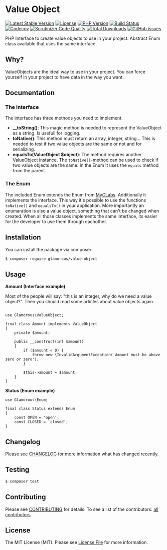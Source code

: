 # Value Object

[![Latest Stable Version](https://poser.pugx.org/glamorous/value-object/v/stable)](https://packagist.org/packages/glamorous/value-object)
[![License](https://img.shields.io/github/license/glamorous/value-object.svg)](https://github.com/glamorous/value-object)
[![PHP Version](https://img.shields.io/packagist/php-v/glamorous/value-object.svg)]()
[![Build Status](https://img.shields.io/travis/glamorous/value-object.svg)](https://travis-ci.org/glamorous/value-object)
[![Codecov](https://img.shields.io/codecov/c/github/glamorous/value-object.svg)](https://codecov.io/gh/glamorous/value-object)
[![Scrutinizer Code Quality](https://scrutinizer-ci.com/g/glamorous/value-object/badges/quality-score.png)](https://scrutinizer-ci.com/g/glamorous/value-object/)
[![Total Downloads](https://img.shields.io/packagist/dt/glamorous/value-object.svg)](https://packagist.org/packages/glamorous/value-object)
[![GitHub issues](https://img.shields.io/github/issues/glamorous/value-object.svg)](https://github.com/glamorous/value-object/issues)

PHP Interface to create value objects to use in your project. Abstract Enum class available that uses the same interface.

## Why?

ValueObjects are the ideal way to use in your project. You can force yourself in your project to have data in the way you want.

## Documentation

### The interface

The interface has three methods you need to implement.

- **__toString()**: This magic method is needed to represent the ValueObject as a string. Is usefull for logging.
- **toNative()**: This method must return an array, integer, string... This is needed to test if two value objects are the same or not and for serializing.
- **equalsTo(ValueObject $object)**: The method requires another ValueObject instance. The `toNative()`-method can be used to check if two value objects are the same. In the Enum it uses the `equals` method from the parent.

### The Enum

The included Enum extends the Enum from [MyCLabs](https://github.com/myclabs/php-enum).
Additionally it implements the interface.
This way it's possible to use the functions `toNative()` and `equalsTo()` in your application.
More importantly an enumaration is also a value object, something that can't be changed when created.
When all those classes implements the same interface, its easier for the developer to use them through eachother.

## Installation

You can install the package via composer:
``` bash
$ composer require glamorous/value-object
```

## Usage

**Amount (Interface example)**

Most of the people will say: "this is an integer, why do we need a value object?". Then you should read some articles about value objects again.

```

use Glamorous\ValueObject;

final class Amount implements ValueObject
{
    private $amount;

    public __construct(int $amount)
    {
        if ($amount < 0) {
            throw new \InvalidArgumentException('Amount must be above zero or zero');
        }

        $this->amount = $amount;
    }
}
```

**Status (Enum example)**

```
use Glamorous\Enum;

final class Status extends Enum
{
    const OPEN = 'open';
    const CLOSED = 'closed';
}
```

## Changelog

Please see [CHANGELOG](CHANGELOG.md) for more information what has changed recently.

## Testing

``` bash
$ composer test
```

## Contributing

Please see [CONTRIBUTING](CONTRIBUTING.md) for details. To see a list of the contributors: [all contributors](../../contributors).

## License

The MIT License (MIT). Please see [License File](LICENSE.md) for more information.
